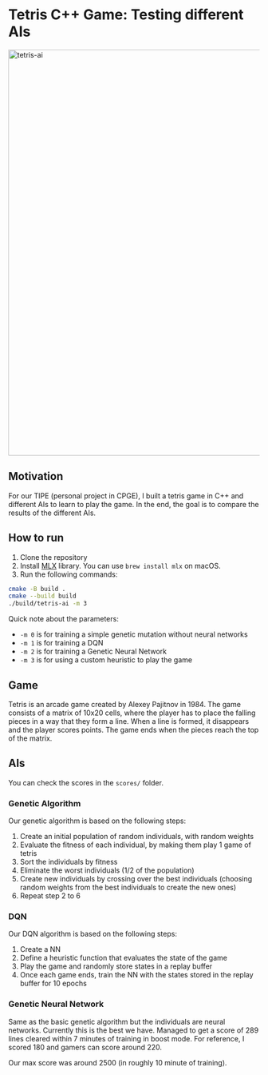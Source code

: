 # Tetris C++ Game: Testing different AIs

<img width="812" alt="tetris-ai" src="https://github.com/user-attachments/assets/6afceb35-c506-462d-a4ad-f059674fbb27" />

## Motivation 

For our TIPE (personal project in CPGE), I built a tetris game in C++ and different AIs to learn to play the game. In the end, the goal is to compare the results of the different AIs.

## How to run
1. Clone the repository
2. Install [MLX](https://ml-explore.github.io/mlx/build/html/install.html#c-api) library. You can use `brew install mlx` on macOS.
3. Run the following commands:
```bash
cmake -B build .
cmake --build build
./build/tetris-ai -m 3
```

Quick note about the parameters:
- `-m 0` is for training a simple genetic mutation without neural networks
- `-m 1` is for training a DQN
- `-m 2` is for training a Genetic Neural Network
- `-m 3` is for using a custom heuristic to play the game

## Game
Tetris is an arcade game created by Alexey Pajitnov in 1984. The game consists of a matrix of 10x20 cells, where the player has to place the falling pieces in a way that they form a line. When a line is formed, it disappears and the player scores points. The game ends when the pieces reach the top of the matrix.

## AIs

You can check the scores in the `scores/` folder.

### Genetic Algorithm
Our genetic algorithm is based on the following steps:
1. Create an initial population of random individuals, with random weights
2. Evaluate the fitness of each individual, by making them play 1 game of tetris
3. Sort the individuals by fitness
4. Eliminate the worst individuals (1/2 of the population)
5. Create new individuals by crossing over the best individuals (choosing random weights from the best individuals to create the new ones)
6. Repeat step 2 to 6
### DQN
Our DQN algorithm is based on the following steps:
1. Create a NN
2. Define a heuristic function that evaluates the state of the game
3. Play the game and randomly store states in a replay buffer
4. Once each game ends, train the NN with the states stored in the replay buffer for 10 epochs

### Genetic Neural Network
Same as the basic genetic algorithm but the individuals are neural networks.
Currently this is the best we have. Managed to get a score of 289 lines cleared within 7 minutes of training in boost mode. For reference, I scored 180 and gamers can score around 220.

Our max score was around 2500 (in roughly 10 minute of training).
